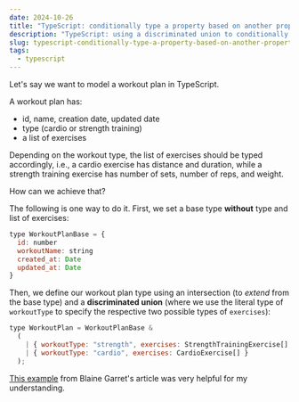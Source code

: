 ```yaml
---
date: 2024-10-26
title: "TypeScript: conditionally type a property based on another property"
description: "TypeScript: using a discriminated union to conditionally type a property based on another property"
slug: typescript-conditionally-type-a-property-based-on-another-property
tags:
  - typescript
---
```


Let's say we want to model a workout plan in TypeScript.

A workout plan has:

- id, name, creation date, updated date
- type (cardio or strength training)
- a list of exercises

Depending on the workout type, the list of exercises should be typed
accordingly, i.e., a cardio exercise has distance and duration, while a strength
training exercise has number of sets, number of reps, and weight.

How can we achieve that?

The following is one way to do it. First, we set a base type **without** type
and list of exercises:

```js
type WorkoutPlanBase = {
  id: number
  workoutName: string
  created_at: Date
  updated_at: Date
}
```

Then, we define our workout plan type using an intersection (to _extend_ from
the base type) and a **discriminated union** (where we use the literal type of
`workoutType` to specify the respective two possible types of `exercises`):

```js
type WorkoutPlan = WorkoutPlanBase &
  (
    | { workoutType: "strength", exercises: StrengthTrainingExercise[] }
    | { workoutType: "cardio", exercises: CardioExercise[] }
  );
```

[This
example](https://hashnode.blainegarrett.com/typescript-conditional-scenarios#scenario-4-exclusive-or-within-a-type)
from Blaine Garret's article was very helpful for my understanding.
